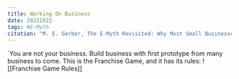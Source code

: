 ```yaml
---
title: Working On Business
date: 20221022
tags: #E-Myth
citation: "M. E. Gerber, The E-Myth Revisited: Why Most Small Businesses Don’t Work and What to Do About It. Harper Collins, 2009."
---
```

`You are not your business. Build business with first prototype from many business to come.
This is the Franchise Game, and it has its rules:
![[Franchise Game Rules]]

